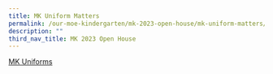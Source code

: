 ```yaml
---
title: MK Uniform Matters
permalink: /our-moe-kindergarten/mk-2023-open-house/mk-uniform-matters/
description: ""
third_nav_title: MK 2023 Open House
---
```

<a href="/files/Our%20MOE%20Kindergarten/MK%20Uniform%20Matters.pdf">MK Uniforms</a></p>

[](/files/Our%20MOE%20Kindergarten/MK%20Uniform%20Matters.pdf)